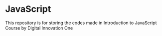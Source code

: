 # JavaScript
This repository is for storing the codes made in Introduction to JavaScript Course by Digital Innovation One
